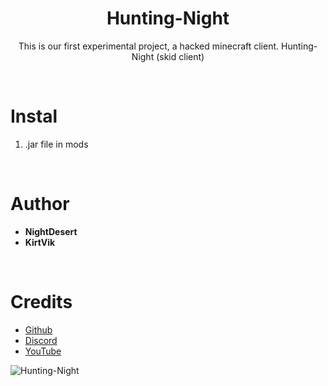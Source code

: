 <h1 align="center">Hunting-Night</h1>
<p align="center">This is our first experimental project, a hacked minecraft client. Hunting- Night (skid client)</p>

<br>

# Instal
1) .jar file in mods

<br>

# Author
- **NightDesert**
- **KirtVik**

<br>

# Credits
- [Github](https://github.com/NightDesertOrig/Hunting-Night-Development)
- [Discord](https://discord.gg/YDZjrjkJeb)
- [YouTube](https://www.youtube.com/channel/UCoCW_nOWMpUtwmUPFzkjgpQ)

![Hunting-Night](https://user-images.githubusercontent.com/88904139/137886179-05f95b9e-cf8a-4dbf-9e17-bf755e26319b.jpg)
